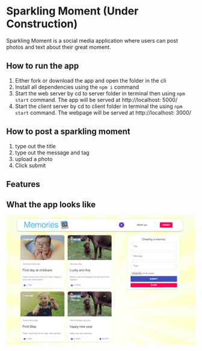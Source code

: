 
# Sparkling Moment (Under Construction)
Sparkling Moment is a social media application where users can post photos and text about their great moment.

## How to run the app
1. Either fork or download the app and open the folder in the cli
2. Install all dependencies using the `npm i` command
3. Start the web server by cd to server folder in terminal then using `npm start` command. The app will be served at http://localhost: 5000/
4. Start the client server by cd to client folder in terminal the using `npm start` command. The webpage will be served at http://localhost: 3000/ 

## How to post a sparkling moment
1. type out the title
2. type out the message and tag
3. upload a photo
4. Click submit

## Features

## What the app looks like
![home page.](https://raw.githubusercontent.com/2016lisali/sparkling_moment/main/src/images/homepage.jpg "home page.")
  


